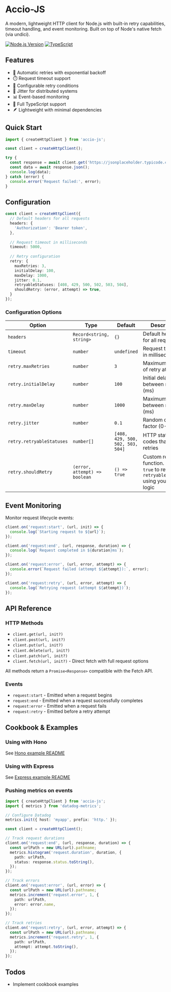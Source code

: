 # Accio-JS

A modern, lightweight HTTP client for Node.js with built-in retry capabilities, timeout handling, and event monitoring. Built on top of Node's native fetch (via undici).

[![Node.js Version](https://img.shields.io/node/v/accio-js)](https://nodejs.org/)
[![TypeScript](https://img.shields.io/badge/TypeScript-5.7-blue)](https://www.typescriptlang.org/)

## Features

- 🔄 Automatic retries with exponential backoff
- ⏱️ Request timeout support
- 🎯 Configurable retry conditions
- 🎲 Jitter for distributed systems
- 📊 Event-based monitoring
- 💪 Full TypeScript support
- 🪶 Lightweight with minimal dependencies

## Quick Start
```typescript
import { createHttpClient } from 'accio-js';

const client = createHttpClient();

try {
  const response = await client.get('https://jsonplaceholder.typicode.com/todos/1');
  const data = await response.json();
  console.log(data);
} catch (error) {
  console.error('Request failed:', error);
}
```

## Configuration

```typescript
const client = createHttpClient({
  // Default headers for all requests
  headers: {
    'Authorization': 'Bearer token',
  },
  
  // Request timeout in milliseconds
  timeout: 5000,
  
  // Retry configuration
  retry: {
    maxRetries: 3,
    initialDelay: 100,
    maxDelay: 1000,
    jitter: 0.1,
    retryableStatuses: [408, 429, 500, 502, 503, 504],
    shouldRetry: (error, attempt) => true,
  }
});
```

### Configuration Options

| Option | Type | Default | Description |
|--------|------|---------|-------------|
| `headers` | `Record<string, string>` | `{}` | Default headers for all requests |
| `timeout` | `number` | `undefined` | Request timeout in milliseconds |
| `retry.maxRetries` | `number` | `3` | Maximum number of retry attempts |
| `retry.initialDelay` | `number` | `100` | Initial delay between retries (ms) |
| `retry.maxDelay` | `number` | `1000` | Maximum delay between retries (ms) |
| `retry.jitter` | `number` | `0.1` | Random delay factor (0-1) |
| `retry.retryableStatuses` | `number[]` | `[408, 429, 500, 502, 503, 504]` | HTTP status codes that trigger retries |
| `retry.shouldRetry`| `(error, attempt) => boolean`| `() => true` | Custom retry function. Return `true` to retry for `retryableStatuses` using your own logic |

## Event Monitoring

Monitor request lifecycle events:

```typescript
client.on('request:start', (url, init) => {
  console.log(`Starting request to ${url}`);
});

client.on('request:end', (url, response, duration) => {
  console.log(`Request completed in ${duration}ms`);
});

client.on('request:error', (url, error, attempt) => {
  console.error(`Request failed (attempt ${attempt}):`, error);
});

client.on('request:retry', (url, error, attempt) => {
  console.log(`Retrying request (attempt ${attempt})`);
});
```

## API Reference

### HTTP Methods

- `client.get(url, init?)`
- `client.post(url, init?)`
- `client.put(url, init?)`
- `client.delete(url, init?)`
- `client.patch(url, init?)`
- `client.fetch(url, init?)` - Direct fetch with full request options

All methods return a `Promise<Response>` compatible with the Fetch API.

### Events

- `request:start` - Emitted when a request begins
- `request:end` - Emitted when a request successfully completes
- `request:error` - Emitted when a request fails
- `request:retry` - Emitted before a retry attempt

## Cookbook & Examples

### Using with Hono
See [Hono example README](examples/hono/README.md)

### Using with Express
See [Express example README](examples/express/README.md)

### Pushing metrics on events

```typescript
import { createHttpClient } from 'accio-js';
import { metrics } from 'datadog-metrics';

// Configure Datadog
metrics.init({ host: 'myapp', prefix: 'http.' });

const client = createHttpClient();

// Track request durations
client.on('request:end', (url, response, duration) => {
  const urlPath = new URL(url).pathname;
  metrics.histogram('request.duration', duration, {
    path: urlPath,
    status: response.status.toString(),
  });
});

// Track errors
client.on('request:error', (url, error) => {
  const urlPath = new URL(url).pathname;
  metrics.increment('request.error', 1, {
    path: urlPath,
    error: error.name,
  });
});

// Track retries
client.on('request:retry', (url, error, attempt) => {
  const urlPath = new URL(url).pathname;
  metrics.increment('request.retry', 1, {
    path: urlPath,
    attempt: attempt.toString(),
  });
});
```
## Todos

- Implement cookbook examples

